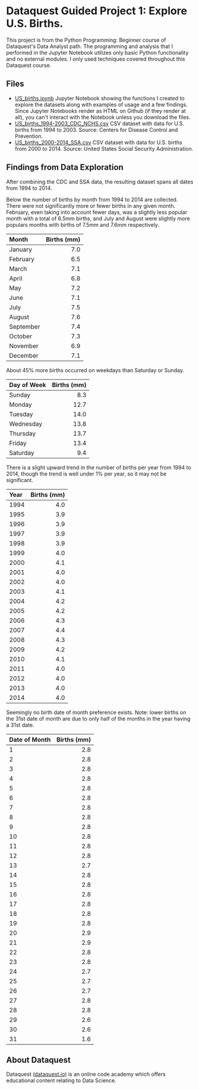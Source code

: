 # Dataquest Guided Project 1: Explore U.S. Births.
This project is from the Python Programming: Beginner course of Dataquest's Data Analyst path. The programming and analysis that I performed in the Jupyter Notebook utilizes only basic Python functionality and no external modules. I only used techniques covered throughout this Dataquest course.

## Files
- [US_births.ipynb](https://github.com/KPwagner/dataquest-project1-US-births/blob/master/US_births.ipynb) Jupyter Notebook showing the functions I created to explore the datasets along with examples of usage and a few findings. Since Jupyter Notebooks render as HTML on Github (if they render at all), you can't interact with the Notebook unless you download the files.
- [US_births_1994-2003_CDC_NCHS.csv](https://github.com/KPwagner/dataquest-project1-US-births/blob/master/US_births_1994-2003_CDC_NCHS.csv) CSV dataset with data for U.S. births from 1994 to 2003. Source: Centers for Disease Control and Prevention.
- [US_births_2000-2014_SSA.csv](https://github.com/KPwagner/dataquest-project1-US-births/blob/master/US_births_2000-2014_SSA.csv) CSV dataset with data for U.S. births from 2000 to 2014. Source: United States Social Security Administration.

## Findings from Data Exploration
After combining the CDC and SSA data, the resulting dataset spans all dates from 1994 to 2014.

Below the number of births by month from 1994 to 2014 are collected. There were not significantly more or fewer births in any given month. February, even taking into account fewer days, was a slightly less popular month with a total of 6.5mm births, and July and August were slightly more populars months with births of 7.5mm and 7.6mm respectively.

| Month | Births (mm) |
| :---- | -----: |
| January | 7.0 |
| February | 6.5 |
| March | 7.1 |
| April | 6.8 |
| May | 7.2 |
| June | 7.1 |
| July | 7.5 |
| August | 7.6 |
| September | 7.4 |
| October | 7.3 |
| November | 6.9 |
| December | 7.1 |

About 45% more births occurred on weekdays than Saturday or Sunday.

| Day of Week | Births (mm) |
| :---------- | ----------: |
| Sunday | 8.3 |
| Monday | 12.7 |
| Tuesday | 14.0 |
| Wednesday | 13.8 |
| Thursday | 13.7 |
| Friday | 13.4 |
| Saturday | 9.4 | 

There is a slight upward trend in the number of births per year from 1994 to 2014, though the trend is well under 1% per year, so it may not be significant.

| Year | Births (mm) |
| :--- | ----------: |
| 1994 | 4.0 |
| 1995 | 3.9 |
| 1996 | 3.9 |
| 1997 | 3.9 |
| 1998 | 3.9 |
| 1999 | 4.0 |
| 2000 | 4.1 |
| 2001 | 4.0 |
| 2002 | 4.0 |
| 2003 | 4.1 |
| 2004 | 4.2 |
| 2005 | 4.2 |
| 2006 | 4.3 |
| 2007 | 4.4 |
| 2008 | 4.3 |
| 2009 | 4.2 |
| 2010 | 4.1 |
| 2011 | 4.0 |
| 2012 | 4.0 |
| 2013 | 4.0 |
| 2014 | 4.0 |

Seemingly no birth date of month preference exists. Note: lower births on the 31st date of month are due to only half of the months in the year having a 31st date.

| Date of Month | Births (mm) |
| :------------ | ----------: |
| 1 | 2.8 |
| 2 | 2.8 |
| 3 | 2.8 |
| 4 | 2.8 |
| 5 | 2.8 |
| 6 | 2.8 |
| 7 | 2.8 |
| 8 | 2.8 |
| 9 | 2.8 |
| 10 | 2.8 |
| 11 | 2.8 |
| 12 | 2.8 |
| 13 | 2.7 |
| 14 | 2.8 |
| 15 | 2.8 |
| 16 | 2.8 |
| 17 | 2.8 |
| 18 | 2.8 |
| 19 | 2.8 |
| 20 | 2.9 |
| 21 | 2.9 |
| 22 | 2.8 |
| 23 | 2.8 |
| 24 | 2.7 |
| 25 | 2.7 |
| 26 | 2.7 |
| 27 | 2.8 |
| 28 | 2.8 |
| 29 | 2.6 |
| 30 | 2.6 |
| 31 | 1.6 |

## About Dataquest
Dataquest ([dataquest.io](https://www.dataquest.io/home)) is an online code academy which offers educational content relating to Data Science.
